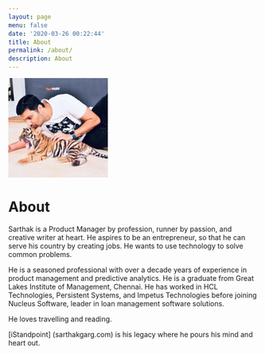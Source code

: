 ```yaml
---
layout: page
menu: false
date: '2020-03-26 00:22:44'
title: About
permalink: /about/
description: About
---
```

<img class="img-rounded" src="/assets/images/6.JPG" alt="Sarthak Garg" width="200">

# About

Sarthak is a Product Manager by profession, runner by passion, and creative writer at heart. He aspires to be an entrepreneur, so that he can serve his country by creating jobs. He wants to use technology to solve common problems.

He is a seasoned professional with over a decade years of experience in product management and predictive analytics. He is a graduate from Great Lakes Institute of Management, Chennai. He has worked in HCL Technologies, Persistent Systems, and Impetus Technologies before joining Nucleus Software, leader in loan management software solutions.

He loves travelling and reading.

[iStandpoint] (sarthakgarg.com) is his legacy where he pours his mind and heart out.
